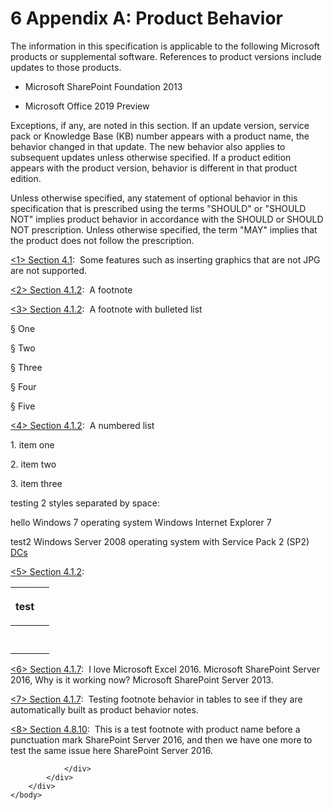 <html dir="LTR" xmlns:mshelp="http://msdn.microsoft.com/mshelp" xmlns:ddue="http://ddue.schemas.microsoft.com/authoring/2003/5" xmlns:xlink="http://www.w3.org/1999/xlink" xmlns:tool="http://www.microsoft.com/tooltip">
    <head>
        <meta http-equiv="Content-Type" content="text/html; CHARSET=utf-8"></meta>
        <meta name="save" content="history"></meta>
        <title>6 Appendix A: Product Behavior</title>
        <xml>
            <mshelp:toctitle title="6 Appendix A: Product Behavior"></mshelp:toctitle>
            <mshelp:rltitle title="[MS-CANARYBLOCK]: Appendix A: Product Behavior"></mshelp:rltitle>
            <mshelp:keyword index="A" term="f810325e-121a-4d2c-82da-e3f3c10a501b"></mshelp:keyword>
            <mshelp:attr name="DCSext.ContentType" value="open specification"></mshelp:attr>
            <mshelp:attr name="AssetID" value="f810325e-121a-4d2c-82da-e3f3c10a501b"></mshelp:attr>
            <mshelp:attr name="TopicType" value="kbRef"></mshelp:attr>
            <mshelp:attr name="DCSext.Title" value="[MS-CANARYBLOCK]: Appendix A: Product Behavior" />
        </xml>
    </head>
    <body>
        <div id="header">
            <h1 class="heading">6 Appendix A: Product Behavior</h1>
        </div>
        <div id="mainSection">
            <div id="mainBody">
                <div id="allHistory" class="saveHistory"></div>
                <div id="sectionSection0" class="section" name="collapseableSection">
                    

<p>The information in this specification is applicable to the following
Microsoft products or supplemental software. References to product versions
include updates to those products.</p>

<ul><li><p><span><span> 
</span></span>Microsoft SharePoint Foundation 2013</p>

</li><li><p><span><span> 
</span></span>Microsoft Office 2019 Preview</p>

</li></ul><p>Exceptions, if any, are noted in this section. If an update
version, service pack or Knowledge Base (KB) number appears with a product
name, the behavior changed in that update. The new behavior also applies to
subsequent updates unless otherwise specified. If a product edition appears
with the product version, behavior is different in that product edition.</p>

<p>Unless otherwise specified, any statement of optional
behavior in this specification that is prescribed using the terms
&quot;SHOULD&quot; or &quot;SHOULD NOT&quot; implies product behavior in
accordance with the SHOULD or SHOULD NOT prescription. Unless otherwise
specified, the term &quot;MAY&quot; implies that the product does not follow
the prescription.</p>

<p><a id="Appendix_A_1"></a><a href="10d18e0b-8931-43ef-9ca2-877096442270.htm#Appendix_A_Target_1">&lt;1&gt;
Section 4.1</a>:  Some features such as inserting graphics that are not JPG are
not supported.</p>

<p><a id="Appendix_A_2"></a><a href="7274ee07-a140-4707-b849-708ab4fd6829.htm#Appendix_A_Target_2">&lt;2&gt;
Section 4.1.2</a>:  A footnote</p>

<p><a id="Appendix_A_3"></a><a href="7274ee07-a140-4707-b849-708ab4fd6829.htm#Appendix_A_Target_3">&lt;3&gt;
Section 4.1.2</a>:  A footnote with bulleted list</p>

<p><span>§<span> 
</span></span>One</p>

<p><span>§<span> 
</span></span>Two</p>

<p><span>§<span> 
</span></span>Three</p>

<p><span>§<span> 
</span></span>Four</p>

<p><span>§<span> 
</span></span>Five</p>

<p><a id="Appendix_A_4"></a><a href="7274ee07-a140-4707-b849-708ab4fd6829.htm#Appendix_A_Target_4">&lt;4&gt;
Section 4.1.2</a>:  A numbered list</p>

<p>1.<span>    </span>item one</p>

<p>2.<span>    </span>item two</p>

<p>3.<span>    </span>item three</p>

<p>testing 2 styles separated by space:</p>

<p>hello Windows 7 operating system Windows Internet Explorer 7
</p>

<p>test2 Windows Server 2008 operating system with Service Pack
2 (SP2) <a href="f6104033-4e55-48ec-9da1-1b5b736b4dec.htm#gt_76a05049-3531-4abd-aec8-30e19954b4bd">DCs</a> </p>

<p><a id="Appendix_A_5"></a><a href="7274ee07-a140-4707-b849-708ab4fd6829.htm#Appendix_A_Target_5">&lt;5&gt;
Section 4.1.2</a>:  </p>

<table>
 <thead>
  <tr>
   <th>
   <p>test</p>
   </th>
   <th>
   <p> </p>
   </th>
  </tr>
 </thead>
 <tr>
  <td>
  <p> </p>
  </td>
  <td>
  <p> </p>
  </td>
 </tr>
 <tr>
  <td>
  <p> </p>
  </td>
  <td>
  <p> </p>
  </td>
 </tr>
</table>

<p> </p>

<p><a id="Appendix_A_6"></a><a href="3c50ed54-af3e-4801-a0bc-4b493840a07a.htm#Appendix_A_Target_6">&lt;6&gt;
Section 4.1.7</a>:  I love Microsoft Excel 2016. Microsoft SharePoint Server
2016, Why is it working now? Microsoft SharePoint Server 2013.</p>

<p><a id="Appendix_A_7"></a><a href="3c50ed54-af3e-4801-a0bc-4b493840a07a.htm#Appendix_A_Target_7">&lt;7&gt;
Section 4.1.7</a>:  Testing footnote behavior in tables to see if they are
automatically built as product behavior notes.</p>

<p><a id="Appendix_A_8"></a><a href="ac376ecc-9201-4700-8e5d-dd8e09c62067.htm#Appendix_A_Target_8">&lt;8&gt;
Section 4.8.10</a>:  This is a test footnote with product name before a
punctuation mark SharePoint Server 2016, and then we have one more to test the
same issue here SharePoint Server 2016.</p>


                </div>
            </div>
        </div>
    </body>
</html>